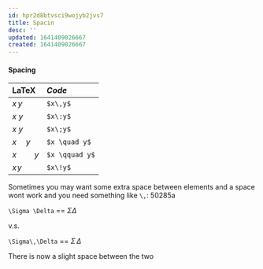 ```yaml
---
id: hpr2d8btvsci9wojyb2jvs7
title: Spacin
desc: ''
updated: 1641409026667
created: 1641409026667
---
```



#### Spacing

| **LaTeX**    | _Code_         |
| :----------- | :------------- |
| $x\,y$       | `$x\,y$`       |
| $x\:y$       | `$x\:y$`       |
| $x\;y$       | `$x\;y$`       |
| $x \quad y$  | `$x \quad y$`  |
| $x \qquad y$ | `$x \qquad y$` |
| $x\!y$       | `$x\!y$`       |

Sometimes you may want some extra space between elements and a space wont work and you need something like `\,`: 50285a

`\Sigma \Delta` == $\Sigma \Delta$

v.s.

`\Sigma\,\Delta` == $\Sigma\,\Delta$

There is now a slight space between the two
